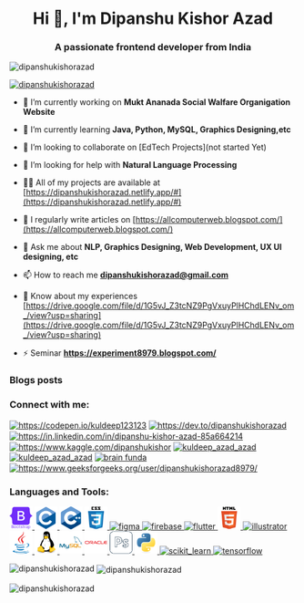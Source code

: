<h1 align="center">Hi 👋, I'm Dipanshu Kishor Azad</h1>
<h3 align="center">A passionate frontend developer from India</h3>

<p align="left"> <img src="https://komarev.com/ghpvc/?username=dipanshukishorazad&label=Profile%20views&color=0e75b6&style=flat" alt="dipanshukishorazad" /> </p>

<p align="left"> <a href="https://github.com/ryo-ma/github-profile-trophy"><img src="https://github-profile-trophy.vercel.app/?username=dipanshukishorazad" alt="dipanshukishorazad" /></a> </p>

- 🔭 I’m currently working on **Mukt Ananada Social Walfare Organigation Website**

- 🌱 I’m currently learning **Java, Python, MySQL, Graphics Designing,etc**

- 👯 I’m looking to collaborate on [EdTech Projects](not started Yet)

- 🤝 I’m looking for help with **Natural Language Processing**

- 👨‍💻 All of my projects are available at [https://dipanshukishorazad.netlify.app/#](https://dipanshukishorazad.netlify.app/#)

- 📝 I regularly write articles on [https://allcomputerweb.blogspot.com/](https://allcomputerweb.blogspot.com/)

- 💬 Ask me about **NLP, Graphics Designing, Web Development, UX UI designing, etc**

- 📫 How to reach me **dipanshukishorazad@gmail.com**

- 📄 Know about my experiences [https://drive.google.com/file/d/1G5vJ_Z3tcNZ9PgVxuyPlHChdLENv_om_/view?usp=sharing](https://drive.google.com/file/d/1G5vJ_Z3tcNZ9PgVxuyPlHChdLENv_om_/view?usp=sharing)

- ⚡ Seminar **https://experiment8979.blogspot.com/**

### Blogs posts
<!-- BLOG-POST-LIST:START -->
<!-- BLOG-POST-LIST:END -->

<h3 align="left">Connect with me:</h3>
<p align="left">
<a href="https://codepen.io/https://codepen.io/kuldeep123123" target="blank"><img align="center" src="https://raw.githubusercontent.com/rahuldkjain/github-profile-readme-generator/master/src/images/icons/Social/codepen.svg" alt="https://codepen.io/kuldeep123123" height="30" width="40" /></a>
<a href="https://dev.to/https://dev.to/dipanshukishorazad" target="blank"><img align="center" src="https://raw.githubusercontent.com/rahuldkjain/github-profile-readme-generator/master/src/images/icons/Social/devto.svg" alt="https://dev.to/dipanshukishorazad" height="30" width="40" /></a>
<a href="https://linkedin.com/in/https://in.linkedin.com/in/dipanshu-kishor-azad-85a664214" target="blank"><img align="center" src="https://raw.githubusercontent.com/rahuldkjain/github-profile-readme-generator/master/src/images/icons/Social/linked-in-alt.svg" alt="https://in.linkedin.com/in/dipanshu-kishor-azad-85a664214" height="30" width="40" /></a>
<a href="https://kaggle.com/https://www.kaggle.com/dipanshukishor" target="blank"><img align="center" src="https://raw.githubusercontent.com/rahuldkjain/github-profile-readme-generator/master/src/images/icons/Social/kaggle.svg" alt="https://www.kaggle.com/dipanshukishor" height="30" width="40" /></a>
<a href="https://fb.com/kuldeep_azad_azad" target="blank"><img align="center" src="https://raw.githubusercontent.com/rahuldkjain/github-profile-readme-generator/master/src/images/icons/Social/facebook.svg" alt="kuldeep_azad_azad" height="30" width="40" /></a>
<a href="https://instagram.com/kuldeep_azad_azad" target="blank"><img align="center" src="https://raw.githubusercontent.com/rahuldkjain/github-profile-readme-generator/master/src/images/icons/Social/instagram.svg" alt="kuldeep_azad_azad" height="30" width="40" /></a>
<a href="https://www.youtube.com/c/brain funda" target="blank"><img align="center" src="https://raw.githubusercontent.com/rahuldkjain/github-profile-readme-generator/master/src/images/icons/Social/youtube.svg" alt="brain funda" height="30" width="40" /></a>
<a href="https://auth.geeksforgeeks.org/user/https://www.geeksforgeeks.org/user/dipanshukishorazad8979/" target="blank"><img align="center" src="https://raw.githubusercontent.com/rahuldkjain/github-profile-readme-generator/master/src/images/icons/Social/geeks-for-geeks.svg" alt="https://www.geeksforgeeks.org/user/dipanshukishorazad8979/" height="30" width="40" /></a>
</p>

<h3 align="left">Languages and Tools:</h3>
<p align="left"> <a href="https://getbootstrap.com" target="_blank" rel="noreferrer"> <img src="https://raw.githubusercontent.com/devicons/devicon/master/icons/bootstrap/bootstrap-plain-wordmark.svg" alt="bootstrap" width="40" height="40"/> </a> <a href="https://www.cprogramming.com/" target="_blank" rel="noreferrer"> <img src="https://raw.githubusercontent.com/devicons/devicon/master/icons/c/c-original.svg" alt="c" width="40" height="40"/> </a> <a href="https://www.w3schools.com/cpp/" target="_blank" rel="noreferrer"> <img src="https://raw.githubusercontent.com/devicons/devicon/master/icons/cplusplus/cplusplus-original.svg" alt="cplusplus" width="40" height="40"/> </a> <a href="https://www.w3schools.com/css/" target="_blank" rel="noreferrer"> <img src="https://raw.githubusercontent.com/devicons/devicon/master/icons/css3/css3-original-wordmark.svg" alt="css3" width="40" height="40"/> </a> <a href="https://www.figma.com/" target="_blank" rel="noreferrer"> <img src="https://www.vectorlogo.zone/logos/figma/figma-icon.svg" alt="figma" width="40" height="40"/> </a> <a href="https://firebase.google.com/" target="_blank" rel="noreferrer"> <img src="https://www.vectorlogo.zone/logos/firebase/firebase-icon.svg" alt="firebase" width="40" height="40"/> </a> <a href="https://flutter.dev" target="_blank" rel="noreferrer"> <img src="https://www.vectorlogo.zone/logos/flutterio/flutterio-icon.svg" alt="flutter" width="40" height="40"/> </a> <a href="https://www.w3.org/html/" target="_blank" rel="noreferrer"> <img src="https://raw.githubusercontent.com/devicons/devicon/master/icons/html5/html5-original-wordmark.svg" alt="html5" width="40" height="40"/> </a> <a href="https://www.adobe.com/in/products/illustrator.html" target="_blank" rel="noreferrer"> <img src="https://www.vectorlogo.zone/logos/adobe_illustrator/adobe_illustrator-icon.svg" alt="illustrator" width="40" height="40"/> </a> <a href="https://www.java.com" target="_blank" rel="noreferrer"> <img src="https://raw.githubusercontent.com/devicons/devicon/master/icons/java/java-original.svg" alt="java" width="40" height="40"/> </a> <a href="https://www.linux.org/" target="_blank" rel="noreferrer"> <img src="https://raw.githubusercontent.com/devicons/devicon/master/icons/linux/linux-original.svg" alt="linux" width="40" height="40"/> </a> <a href="https://www.mysql.com/" target="_blank" rel="noreferrer"> <img src="https://raw.githubusercontent.com/devicons/devicon/master/icons/mysql/mysql-original-wordmark.svg" alt="mysql" width="40" height="40"/> </a> <a href="https://www.oracle.com/" target="_blank" rel="noreferrer"> <img src="https://raw.githubusercontent.com/devicons/devicon/master/icons/oracle/oracle-original.svg" alt="oracle" width="40" height="40"/> </a> <a href="https://www.photoshop.com/en" target="_blank" rel="noreferrer"> <img src="https://raw.githubusercontent.com/devicons/devicon/master/icons/photoshop/photoshop-line.svg" alt="photoshop" width="40" height="40"/> </a> <a href="https://www.python.org" target="_blank" rel="noreferrer"> <img src="https://raw.githubusercontent.com/devicons/devicon/master/icons/python/python-original.svg" alt="python" width="40" height="40"/> </a> <a href="https://scikit-learn.org/" target="_blank" rel="noreferrer"> <img src="https://upload.wikimedia.org/wikipedia/commons/0/05/Scikit_learn_logo_small.svg" alt="scikit_learn" width="40" height="40"/> </a> <a href="https://www.tensorflow.org" target="_blank" rel="noreferrer"> <img src="https://www.vectorlogo.zone/logos/tensorflow/tensorflow-icon.svg" alt="tensorflow" width="40" height="40"/> </a> </p>

<p><img align="left" src="https://github-readme-stats.vercel.app/api/top-langs?username=dipanshukishorazad&show_icons=true&locale=en&layout=compact" alt="dipanshukishorazad" /></p>

<p>&nbsp;<img align="center" src="https://github-readme-stats.vercel.app/api?username=dipanshukishorazad&show_icons=true&locale=en" alt="dipanshukishorazad" /></p>

<p><img align="center" src="https://github-readme-streak-stats.herokuapp.com/?user=dipanshukishorazad&" alt="dipanshukishorazad" /></p>

